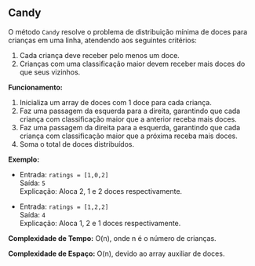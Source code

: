 ## Candy

O método `Candy` resolve o problema de distribuição mínima de doces para crianças em uma linha, atendendo aos seguintes critérios:

1. Cada criança deve receber pelo menos um doce.
2. Crianças com uma classificação maior devem receber mais doces do que seus vizinhos.

**Funcionamento:**

1. Inicializa um array de doces com 1 doce para cada criança.
2. Faz uma passagem da esquerda para a direita, garantindo que cada criança com classificação maior que a anterior receba mais doces.
3. Faz uma passagem da direita para a esquerda, garantindo que cada criança com classificação maior que a próxima receba mais doces.
4. Soma o total de doces distribuídos.

**Exemplo:**

- Entrada: `ratings = [1,0,2]`  
  Saída: `5`  
  Explicação: Aloca 2, 1 e 2 doces respectivamente.

- Entrada: `ratings = [1,2,2]`  
  Saída: `4`  
  Explicação: Aloca 1, 2 e 1 doces respectivamente.

**Complexidade de Tempo:** O(n), onde n é o número de crianças.

**Complexidade de Espaço:** O(n), devido ao array auxiliar de doces.
